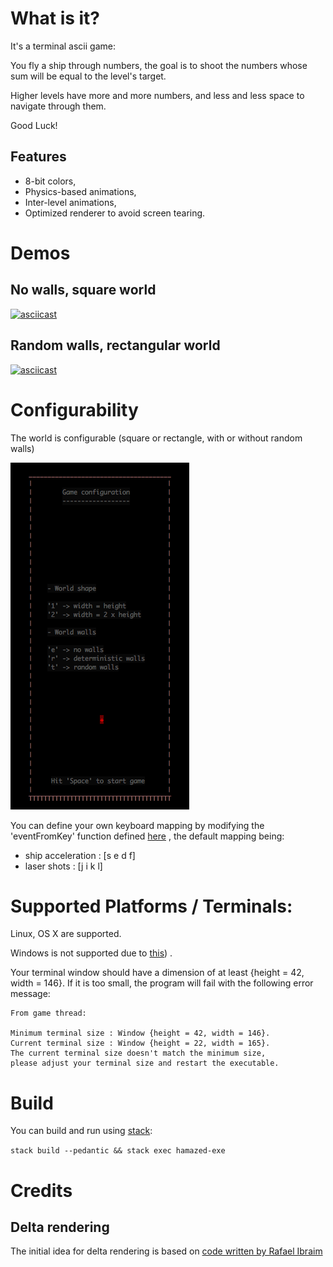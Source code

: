 # What is it?

It's a terminal ascii game:

You fly a ship through numbers, the goal is to shoot
the numbers whose sum will be equal to the level's target.

Higher levels have more and more numbers, and less and less space to navigate through them.

Good Luck!

## Features

- 8-bit colors,
- Physics-based animations,
- Inter-level animations,
- Optimized renderer to avoid screen tearing.

# Demos

## No walls, square world

[![asciicast](https://asciinema.org/a/151434.png)](https://asciinema.org/a/151434)

## Random walls, rectangular world

[![asciicast](https://asciinema.org/a/151404.png)](https://asciinema.org/a/151404)

# Configurability

The world is configurable (square or rectangle, with or without random walls)

![Configuration snapshot](images/config.png?raw=true "Configuration")

You can define your own keyboard mapping by modifying the 'eventFromKey' function
defined
[here](https://github.com/OlivierSohn/hamazed/blob/3821705b036f1c5234a913c7675da1484739f1ed/imj-game-hamazed/src/Imj/Game/Hamazed/KeysMaps.hs)
, the default mapping being:
- ship acceleration : [s e d f]
- laser shots       : [j i k l]

# Supported Platforms / Terminals:

Linux, OS X are supported.

Windows is not supported due to
[this](https://ghc.haskell.org/trac/ghc/ticket/7353))
.

Your terminal window should have a dimension of at least {height = 42, width = 146}.
If it is too small, the program will fail with the following error message:

```
From game thread:

Minimum terminal size : Window {height = 42, width = 146}.
Current terminal size : Window {height = 22, width = 165}.
The current terminal size doesn't match the minimum size,
please adjust your terminal size and restart the executable.
```

# Build

You can build and run using [stack](https://docs.haskellstack.org):

`stack build --pedantic && stack exec hamazed-exe`

# Credits

## Delta rendering

The initial idea for delta rendering is based on [code written by Rafael Ibraim](https://gist.github.com/ibraimgm/40e307d70feeb4f117cd)

